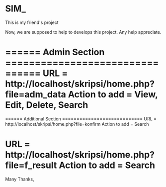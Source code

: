 SIM_
====

This is my friend's project

Now, we are supposed to help to develops this project. Any help appreciate.

====== Admin Section ================================
URL = http://localhost/skripsi/home.php?file=adm_data
Action to add = View, Edit, Delete, Search
======================================================

====== Additional Section ============================
URL = http://localhost/skripsi/home.php?file=konfirm
Action to add = Search

URL =  http://localhost/skripsi/home.php?file=f_result
Action to add = Search
======================================================
Many Thanks,

